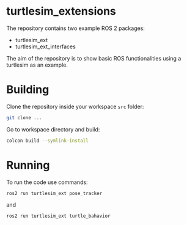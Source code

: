 # turtlesim_extensions

The repository contains two example ROS 2 packages:
- turtlesim_ext
- turtlesim_ext_interfaces

The aim of the repository is to show basic ROS functionalities using a turtlesim as an example.

# Building
Clone the repository inside your workspace `src` folder:
```bash
git clone ...
```
Go to workspace directory and build:
```bash
colcon build --symlink-install
```

# Running
To run the code use commands:
```bash
ros2 run turtlesim_ext pose_tracker
```
and
```bash
ros2 run turtlesim_ext turtle_bahavior
```